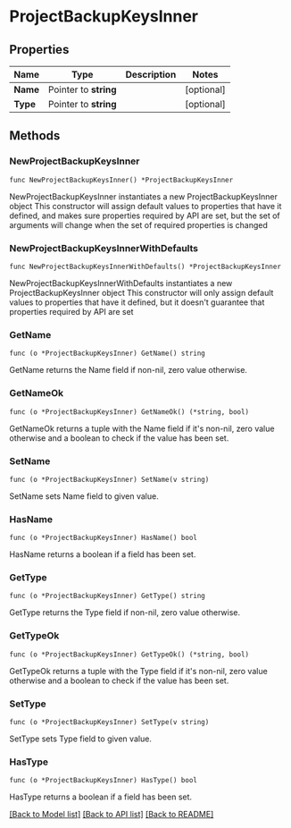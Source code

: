 # ProjectBackupKeysInner

## Properties

Name | Type | Description | Notes
------------ | ------------- | ------------- | -------------
**Name** | Pointer to **string** |  | [optional] 
**Type** | Pointer to **string** |  | [optional] 

## Methods

### NewProjectBackupKeysInner

`func NewProjectBackupKeysInner() *ProjectBackupKeysInner`

NewProjectBackupKeysInner instantiates a new ProjectBackupKeysInner object
This constructor will assign default values to properties that have it defined,
and makes sure properties required by API are set, but the set of arguments
will change when the set of required properties is changed

### NewProjectBackupKeysInnerWithDefaults

`func NewProjectBackupKeysInnerWithDefaults() *ProjectBackupKeysInner`

NewProjectBackupKeysInnerWithDefaults instantiates a new ProjectBackupKeysInner object
This constructor will only assign default values to properties that have it defined,
but it doesn't guarantee that properties required by API are set

### GetName

`func (o *ProjectBackupKeysInner) GetName() string`

GetName returns the Name field if non-nil, zero value otherwise.

### GetNameOk

`func (o *ProjectBackupKeysInner) GetNameOk() (*string, bool)`

GetNameOk returns a tuple with the Name field if it's non-nil, zero value otherwise
and a boolean to check if the value has been set.

### SetName

`func (o *ProjectBackupKeysInner) SetName(v string)`

SetName sets Name field to given value.

### HasName

`func (o *ProjectBackupKeysInner) HasName() bool`

HasName returns a boolean if a field has been set.

### GetType

`func (o *ProjectBackupKeysInner) GetType() string`

GetType returns the Type field if non-nil, zero value otherwise.

### GetTypeOk

`func (o *ProjectBackupKeysInner) GetTypeOk() (*string, bool)`

GetTypeOk returns a tuple with the Type field if it's non-nil, zero value otherwise
and a boolean to check if the value has been set.

### SetType

`func (o *ProjectBackupKeysInner) SetType(v string)`

SetType sets Type field to given value.

### HasType

`func (o *ProjectBackupKeysInner) HasType() bool`

HasType returns a boolean if a field has been set.


[[Back to Model list]](../README.md#documentation-for-models) [[Back to API list]](../README.md#documentation-for-api-endpoints) [[Back to README]](../README.md)


